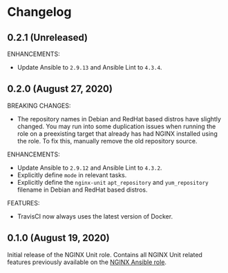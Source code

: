 # Changelog

## 0.2.1 (Unreleased)

ENHANCEMENTS:

*   Update Ansible to `2.9.13` and Ansible Lint to `4.3.4`.

## 0.2.0 (August 27, 2020)

BREAKING CHANGES:

*   The repository names in Debian and RedHat based distros have slightly changed. You may run into some duplication issues when running the role on a preexisting target that already has had NGINX installed using the role. To fix this, manually remove the old repository source.

ENHANCEMENTS:

*   Update Ansible to `2.9.12` and Ansible Lint to `4.3.2`.
*   Explicitly define `mode` in relevant tasks.
*   Explicitly define the `nginx-unit` `apt_repository` and `yum_repository` filename in Debian and RedHat based distros.

FEATURES:

*   TravisCI now always uses the latest version of Docker.

## 0.1.0 (August 19, 2020)

Initial release of the NGINX Unit role. Contains all NGINX Unit related features previously available on the [NGINX Ansible role](https://github.com/nginxinc/ansible-role-nginx).
